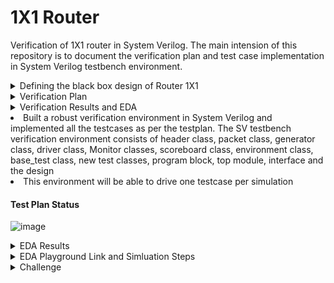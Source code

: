 # 1X1 Router
Verification of 1X1 router in System Verilog. The main intension of this repository is to document the verification plan and test case implementation in System Verilog testbench environment.

<details>
  <summary> Defining the black box design of Router 1X1 </summary>

  #### Router 1X1 is a switch, which can transfer a series of data in form of a packet from source port to the destination port. 
  
  <li> Note :: This DUT is not synthesizable, it is only designed for verification practices. The design has control status registers. </li>

  <li> Input Ports : clk, reset, dut_inp, inp_valid </li>

  <li> Output Ports : dut_outp, outp_valid, busy, error  </li>

  #### Input Signals Description

  <li> clk        : clock </li>
  <li> reset      : Active high, asynchronous reset </li>
  <li> dut_inp    : Data pin of 8-bits </li>
  <li> inp_valid  : active high, indicates valid data on dut_inp </li>

  #### Output Signals Description

  <li> dut_outp   : 8 bit output data </li>
  <li> outp_valid : Active high, indicates valid data on dut_outp </li>
  <li> busy       : Active high, indicates router availability </li>
  <li> error      : Active high, indicates error </li>

  #### Black Box Design

  ![image](https://github.com/lmadem/1X1-Router-/assets/93139766/d31edb8e-35a0-49c5-b6dc-a43c88983832)

  #### Packet Format

  ![image](https://github.com/lmadem/1X1-Router-/assets/93139766/7fff2584-70f0-4da7-ac12-d0b45958d596)

  <li> Minimum packet length is 12 bytes and max is 2000 bytes </li>
  <li> RTL(router) accepts 8-bits per clock </li>
  <li> inp_valid indicates start/end of packet at the source port </li>
  <li> outp_valid indicates start/end of packet at the destination port </li>
  
  #### I/O Pins

  ![image](https://github.com/lmadem/1X1-Router-/assets/93139766/118731e4-df38-48f2-b8ec-253fdfda3fcf)

  #### pins to access Control Registers

  ![image](https://github.com/lmadem/1X1-Router-/assets/93139766/85085177-f3a3-4f23-b4f1-3c7958c807b9)

  #### Control Registers
  
  ![image](https://github.com/lmadem/1X1-Router-/assets/93139766/c2dda49e-ffbf-4f2b-9a99-243d69e2078d)


  #### Status Registers

  ![image](https://github.com/lmadem/1X1-Router-/assets/93139766/9b170ef9-f910-4590-bd70-91014c153986)


  <li> This router 1X1 is designed in system verilog. Please check out the file "router.sv" </li>
  
</details>

<details>
  <summary> Verification Plan </summary>

  #### The verification plan for Router 1X1 

  <li> The idea is to build an environment in system verilog which can handle various testcases. The testcases has basic functionality checks, functional coverage hits, covering corner cases, erroneous cases, and error-injection checks</li>


  #### Test Plan

![image](https://github.com/lmadem/1X1-Router-/assets/93139766/697e4379-717d-4769-856a-adc093a3943d)




</details>

<details>
  <summary> Verification Results and EDA </summary>

  </details>

   <li> Built a robust verification environment in System Verilog and implemented all the testcases as per the testplan. The SV testbench verification environment consists of header class, packet class, generator class, driver class, Monitor classes, scoreboard class, environment class, base_test class, new test classes, program block, top module, interface and the design </li>

   <li> This environment will be able to drive one testcase per simulation </li>

   #### Test Plan Status
  
![image](https://github.com/lmadem/1X1-Router-/assets/93139766/9d1431c1-241d-41be-815a-700eb5ebc5d3)

<details>
  <summary> EDA Results </summary>
  
   #### Base_Test EDA Waveform

   ![image](https://github.com/lmadem/1X1-Router-/assets/93139766/5f4b171e-2e60-4081-9ce9-f9bfe7b6fcf6)

   ![image](https://github.com/lmadem/1X1-Router-/assets/93139766/8bfe0037-5c14-438e-9188-849ba0037f2c)

   #### New_Test1 EDA Waveform

   ![image](https://github.com/lmadem/1X1-Router-/assets/93139766/30043458-c3fd-4cd9-b411-40082e73f45b)

   ![image](https://github.com/lmadem/1X1-Router-/assets/93139766/39887b3c-4f96-4bf2-b01b-be799cf5c5fa)

   #### New_Test2 EDA Waveform

   ![image](https://github.com/lmadem/1X1-Router-/assets/93139766/50e03fff-0076-416a-869c-a4030530b2a4)

   ![image](https://github.com/lmadem/1X1-Router-/assets/93139766/d55b84a8-9010-463e-a07c-f14f00fea73a)

   #### New_Test3 EDA Waveform

   ![image](https://github.com/lmadem/1X1-Router-/assets/93139766/4637978a-efb3-4054-800a-a9ba98bb5d4a)

   ![image](https://github.com/lmadem/1X1-Router-/assets/93139766/b0867691-5832-40e4-9ec2-f7e5fdcbf055)

   #### New_Test4 EDA Waveform

   ![image](https://github.com/lmadem/1X1-Router-/assets/93139766/fc9a80d6-0bcd-4783-bdf4-d7e6ff565c8b)

   ![image](https://github.com/lmadem/1X1-Router-/assets/93139766/d2a2c247-ec2f-4bc9-8e5f-d3a3e3252bce)

   #### New_Test5 EDA Waveform

   ![image](https://github.com/lmadem/1X1-Router-/assets/93139766/5d4b7b87-131c-4b14-867e-f868287dbb6f)

   ![image](https://github.com/lmadem/1X1-Router-/assets/93139766/eb5da57c-46e0-47c2-9bf3-1cf6e14d5be8)

   #### New_Test6 EDA Waveform

   ![image](https://github.com/lmadem/1X1-Router-/assets/93139766/21685714-bab3-4376-9888-6ce4e2b0c5e6)

   ![image](https://github.com/lmadem/1X1-Router-/assets/93139766/3ef79023-ef33-4166-8341-a4e79024bd41)

   #### New_Test7 EDA Waveform

   ![image](https://github.com/lmadem/1X1-Router-/assets/93139766/c197ef28-4689-474a-b7ef-03a7c2e5f4b4)

   ![image](https://github.com/lmadem/1X1-Router-/assets/93139766/b22073d1-e600-46eb-b959-982bdd6380e1)

   #### New_Test8 EDA Waveform

   ![image](https://github.com/lmadem/1X1-Router-/assets/93139766/37877375-3fb6-4eea-b352-07273961def5)

   ![image](https://github.com/lmadem/1X1-Router-/assets/93139766/46320450-159c-4bef-810b-e464627f0822)

   #### New_Test9 EDA Waveform

   ![image](https://github.com/lmadem/1X1-Router-/assets/93139766/2cbac9f7-7eac-4a61-807b-bd2790d2c3b4)

   ![image](https://github.com/lmadem/1X1-Router-/assets/93139766/7456aba8-0526-4b32-898f-6c0c1046e68e)

   #### New_Test10 EDA Waveform

   ![image](https://github.com/lmadem/1X1-Router-/assets/93139766/3fa6ebc1-b06b-4fc5-9841-1a937eb1b837)

   ![image](https://github.com/lmadem/1X1-Router-/assets/93139766/1934d149-c9bf-4c19-82e3-2fe5c4e85b44)

</details>
</details>

<details>
  <summary> EDA Playground Link and Simluation Steps </summary>

  #### EDA Playground Link

  ```bash
https://www.edaplayground.com/x/Tmmv
  ```

  #### Verification Standards

  <li> Constrained random stimulus, robust generator and driver, and In-order scoreboard </li>

  #### Simulation Steps
  
  <details>
    <summary> SV Environment </summary>

##### Step 1 : UnComment "top.sv", "interface.sv", and "test.sv"(lines 4,5,6) in testbench.sv file 

##### Step 2 : To run individual tests, please look into the above attached screenshots in SV Environment folder of Verification Results and EDA Waveforms

  </details>
</details>

<details>
  <summary>Challenge</summary>

#### The error-injection and erroneous cases 
<li> The simulation environment is hanging and going into a forever loop. It is because the driver, imonitor and omonitor run() tasks run forever, the output monitor block will end up in a forever loop </li>
<li> Here, the design has status registers and it became bit easy to test error-injection and erroneous testcases </li>
<li> But in general, the mechanism to control the simulation environment in an organized way even for error-injection and erroneous cases are bit tricky</li>
<li> The solution would be using UVM, as it has objections and timeouts </li>


</details>

